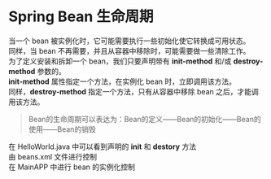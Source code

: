 # Spring Bean 生命周期
当一个 bean 被实例化时，它可能需要执行一些初始化使它转换成可用状态。  
同样，当 bean 不再需要，并且从容器中移除时，可能需要做一些清除工作。  
为了定义安装和拆卸一个 bean，我们只要声明带有 **init-method** 和/或 **destroy-method** 参数的。  
**init-method** 属性指定一个方法，在实例化 bean 时，立即调用该方法。  
同样，**destroy-method** 指定一个方法，只有从容器中移除 bean 之后，才能调用该方法。  

> Bean的生命周期可以表达为：Bean的定义——Bean的初始化——Bean的使用——Bean的销毁  

在 HelloWorld.java 中可以看到声明的 **init** 和 **destory** 方法  
由 beans.xml 文件进行控制  
在 MainAPP 中进行 bean 的实例化控制